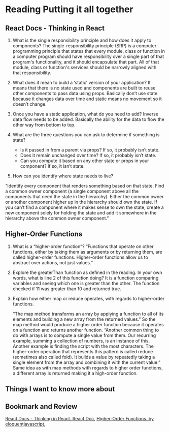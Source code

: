 # Reading Putting it all together

## React Docs - Thinking in React

1. What is the single responsibility principle and how does it apply to components?
    The single-responsibility principle (SRP) is a computer-programming principle that states that every module, class or function in a computer program should have responsibility over a single part of that program's functionality, and it should encapsulate that part. All of that module, class or function's services should be narrowly aligned with that responsibility.

2. What does it mean to build a ‘static’ version of your application?
    It means that there is no state used and components are built to reuse other components to pass data using props. Basically don’t use state because it changes data over time and static means no movement so it doesn’t change.

3. Once you have a static application, what do you need to add?
    Inverse data flow needs to be added. Basically the ability for the data to flow the other way from bottom to top.

4. What are the three questions you can ask to determine if something is state?
    * Is it passed in from a parent via props? If so, it probably isn’t state.
    * Does it remain unchanged over time? If so, it probably isn’t state.
    * Can you compute it based on any other state or props in your component? If so, it isn’t state.

5. How can you identify where state needs to live?

  “Identify every component that renders something based on that state.
   Find a common owner component (a single component above all the components that need the state in the hierarchy).
   Either the common owner or another component higher up in the hierarchy should own the state.
   If you can’t find a component where it makes sense to own the state, create a new component solely for holding the state and add it somewhere in the hierarchy above the common owner component.”

## Higher-Order Functions

1. What is a “higher-order function”?
    “Functions that operate on other functions, either by taking them as arguments or by returning them, are called higher-order functions. Higher-order functions allow us to abstract over actions, not just values.”

2. Explore the greaterThan function as defined in the reading. In your own words, what is  line 2 of this function doing?
    It is a function comparing variables and seeing which one is greater than the other. The function checked if 11 was greater than 10 and returned true.

3. Explain how either map or reduce operates, with regards to higher-order functions.

    “The map method transforms an array by applying a function to all of its elements and building a new array from the returned values.” So the map method would produce a higher order function because it operates on a function and returns another function.
    “Another common thing to do with arrays is to compute a single value from them. Our recurring example, summing a collection of numbers, is an instance of this. Another example is finding the script with the most characters.
    The higher-order operation that represents this pattern is called reduce (sometimes also called fold). It builds a value by repeatedly taking a single element from the array and combining it with the current value.” Same idea as with map methods with regards to higher order functions, a different array is returned making it a high-order function.

## Things I want to know more about

## Bookmark and Review

[React Docs - Thinking in React. React Doc](https://reactjs.org/docs/thinking-in-react.html),
[Higher-Order Functions. by eloquentjavascript](https://eloquentjavascript.net/05_higher_order.html#h_xxCc98lOBK),
